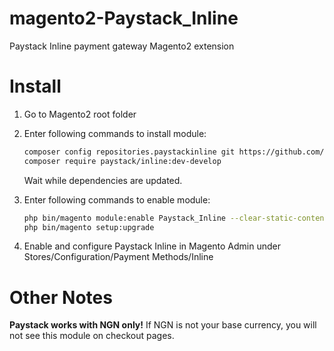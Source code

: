 magento2-Paystack_Inline
======================

Paystack Inline payment gateway Magento2 extension

Install
=======

1. Go to Magento2 root folder

2. Enter following commands to install module:

    ```bash
    composer config repositories.paystackinline git https://github.com/ibrahimlawal/magento2-Paystack_Inline.git
    composer require paystack/inline:dev-develop
    ```
   Wait while dependencies are updated.

3. Enter following commands to enable module:

    ```bash
    php bin/magento module:enable Paystack_Inline --clear-static-content
    php bin/magento setup:upgrade
    ```
4. Enable and configure Paystack Inline in Magento Admin under Stores/Configuration/Payment Methods/Inline

Other Notes
===========

**Paystack works with NGN only!** If NGN is not your base currency, you will not see this module on checkout pages.
